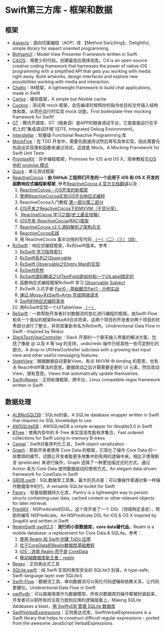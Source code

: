# Swift第三方库 - 框架和数据
## 框架
- [Aspects][1]：面向切面编程（AOP）库 【Method Swizzling】，Delightful, simple library for aspect oriented programming.
- [BothamUI][2]：Model View Presenter Framework written in Swift.
- [C4iOS][3]：用更少的代码，创建最佳应用体验库。C4 is an open-source creative coding framework that harnesses the power of native iOS programming with a simplified API that gets you working with media right away. Build artworks, design interfaces and explore new possibilities working with media and interaction.
- [Chatto][4]：IM框架，A lightweight framework to build chat applications, made in Swift
- [Carlos][5]：缓存框架，A simple but flexible cache
- [Cuckoo][6]：测试用 mock 框架，会在编译时按照你的指令给目标文件插入结构体和类，从而在运行时实现 mock 功能。First boilerplate-free mocking framework for Swift!
- [GT][7]：腾讯开源库，GT（随身调）是APP的随身调试平台，它是直接运行在手机上的“集成调试环境”(IDTE, Integrated Debug Environment)。
- [Interstellar][8]：轻量级 Functional Reactive Programming 库
- [MockFive][9]：在 TDD 开发中，需要先跑通测试然后再写具体实现，因此需要先伪造出实现类和函数来通过测试，这就是 Mock。A Mocking Framework for Swift Unit Tests
- [PromiseKit][10]：异步编程框架，Promises for iOS and OS X，简单教程见[iOS 中的 promise 模式][11]
- [Quick][12]：单元测试框架
- [ReactiveCocoa][13]：**由 GitHub 工程师们开发的一个应用于 iOS 和 OS X 开发的函数响应式编程新框架**, 参考[ReactiveCocoa 4 官方文档翻译][14]以及：
	1. [ReactiveCocoa - iOS开发的新框架][15]
	2. [使用ReactiveCocoa实现iOS平台响应式编程][16]
	2. ReactiveCocoa入门教程 [第一部分][17][第二部分][18]
	3. [iOS开发之ReactiveCocoa下的MVVM（干货分享）][19]
	4. [ ReactiveCocoa 学习之路(史上最全攻略) ][20]
	5. [iOS开发-ReactiveCocoa(RAC)框架][21]
	6. [ReactiveCocoa v2.5 源码解析之架构总览][22]
	7. [ReactiveCocoa实践][23]
	8. 用 ReactiveCocoa 事半功倍的写代码 [（一）][24][（二）][25][（三）][26][（四）][27]
- [RxSwift][28]：响应式编程框架，Rx的swift版本。参考：
	1. [RxSwift 学习指导索引][29]
	1. [RxSwift系列之Observable][30]
	2. [RxSwift Observable之Empty,Map的实现][31]
	3. [RxSwift思想][32]
	4. [RxSwift源码解读之UITextField是如何和一个UILabel绑定的][33]
	5. 函数响应式编程框架RxSwift 学习 [Observable][34] [Subject][35]
	6. RxSwift 入坑手册 [Part0 - 基础概念][36][Part1 - 示例实战][37]
	7. [通过 Moya+RxSwift+Argo 完成网络请求][38]
	8. [Swift的响应式编程革命][39]
	9. 用RxSwift实现一个UITableView [（一）][40]
- [ReSwift][41]：一款帮助开发者针对数据流的变化进行编程的框架。由Swift-Flow和另一个类似的框架ReduxKit合并而来，这两个项目的开发者对两个项目的优秀部分进行了整合，并将其重新命名为ReSwift。Unidirectional Data Flow in Swift - Inspired by Redux
- [SlackTextViewController][42]：Slack 开源的一个聊天输入界面的解决方案，包括了像是 @ 以及 # 等 tag 的支持，undo/redo 操作已经其他一些可定制化的部分。A drop-in UIViewController subclass with a growing text input view and other useful messaging features
- [StateView][43]：根据数据自动更新View，有点 MVVM 中 binding 的意思，也有点 React中diff算法的意思。数据改动之后计算需要变更的 UI 元素，然后改动 View，很有意思。Views that automatically update themselves.
- [SwiftyRegex][44]：正则处理框架，跨平台，Linux compatible regex framework written in Swift

## 数据处理
- [ALBNoSQLDB][45]：SQLite封装，A SQLite database wrapper written in Swift that requires no SQL knowledge to use
- [AWSQLiteDB][46]：AWSQLiteDB a simple wrapper for libsqlite3.0 in Swift
- [BTree][47]：使用内存中的 B-Tree 来实现高性能有序集合，Fast ordered collections for Swift using in-memory B-trees
- [Cereal][48]：Swift对象序列化工具，Swift object serialization
- [Graph][49]：帮助开发者使用 Core Data 的框架，它简化了操作 Core Data 的一些繁琐的细节，试图让开发者能更多地集中到有用的逻辑中来。相比于使用断言 (predicate) 来进行操作，Graph 选择了一种更加描述式的方式，通过 Action 来为 Core Data 提供数据驱动的使用方式。An elegant data-driven framework for CoreData in Swift
- [GRDB.swift][50]：SQL数据库工具集，最大的亮点是：可以像操作普通对象一样操作数据库中的行。A versatile SQLite toolkit for Swift
- [Pantry][51]：轻量级数据持久化库，Pantry is a lightweight way to persist structs containing user data, cached content or other relevant objects for later retrieval.
- [PrediKit][52]：NSPredicate的DSL。这个库开发了一个 DSL（领域特定语言），帮助你编写 NSPredicate。An NSPredicate DSL for iOS & OS X inspired by SnapKit and written in Swift
- [RealmSwift-swift2.0][53]：**流行的小型数据库，core data替代品**，Realm is a mobile database: a replacement for Core Data & SQLite。参考：
	1. [使用 Realm 和 Swift 创建 ToDo 应用][54]
	2. [优于CoreData的Realm数据库基础教程][55]
	3. [iOS：选择 Realm 而不是 CoreData][56]
	4. [移动端数据库新王者：realm][57]
- [Regex][58]：正则表达式工具
- [SQLite.swift][59]：纯 Swift 实现的类型安全的 SQLite3 封装，A type-safe, Swift-language layer over SQLite3.
- [Swift-Flow][60]：数据流工具，单向数据流可以简化代码逻辑和依赖关系，让代码更健壮。Unidirectional Data Flow in Swift
- [swiftydb][61]：可以直接用类作为数据模型，所有对数据库的操作都被封装起来，开发者可以把所有的注意力放到应用的逻辑层面上。Making SQLite databases a blast，[用 SwiftyDB 管理 SQLite 数据库][62]
- [SwiftVerbalExpressions][63]：正则表达式库，SwiftVerbalExpressions is a Swift library that helps to construct difficult regular expressions - ported from the awesome JavaScript VerbalExpressions.


[1]:	https://github.com/steipete/Aspects "Aspects"
[2]:	https://github.com/Karumi/BothamUI "BothamUI"
[3]:	https://github.com/C4Framework/C4iOS "C4iOS"
[4]:	https://github.com/badoo/Chatto "Chatto"
[5]:	https://github.com/WeltN24/Carlos "Carlos"
[6]:	https://github.com/SwiftKit/Cuckoo "Cuckoo"
[7]:	https://github.com/TencentOpen/GT "GT"
[8]:	https://github.com/JensRavens/Interstellar "Interstellar"
[9]:	https://github.com/DeliciousRaspberryPi/MockFive "MockFive"
[10]:	https://github.com/mxcl/PromiseKit "PromiseKit"
[11]:	http://nathanli.cn/2015/11/15/ios-%E4%B8%AD%E7%9A%84-promise-%E6%A8%A1%E5%BC%8F/ "iOS 中的 promise 模式"
[12]:	https://github.com/Quick/Quick "Quick"
[13]:	https://github.com/ReactiveCocoa/ReactiveCocoa "ReactiveCocoa"
[14]:	http://www.jianshu.com/p/226f33fcce51 "ReactiveCocoa 4 官方文档翻译"
[15]:	http://www.devtang.com/blog/2014/02/11/reactivecocoa-introduction
[16]:	http://www.itiger.me/?p=38
[17]:	http://www.cnblogs.com/tmacforever/p/4878180.html "ReactiveCocoa入门教程——第一部分(转)"
[18]:	http://www.cnblogs.com/tmacforever/p/4882462.html "ReactiveCocoa入门教程——第二部分(转)"
[19]:	http://www.cnblogs.com/ludashi/p/4925042.html "iOS开发之ReactiveCocoa下的MVVM（干货分享）"
[20]:	http://runningyoung.github.io/ios/ReactiveCocoa/ "ReactiveCocoa 学习之路(史上最全攻略)"
[21]:	http://yimouleng.com/2015/12/20/ios-ReactiveCocoa/ "iOS开发-ReactiveCocoa(RAC)框架"
[22]:	http://blog.leichunfeng.com/blog/2015/12/25/reactivecocoa-v2-dot-5-yuan-ma-jie-xi-zhi-jia-gou-zong-lan/ "ReactiveCocoa v2.5 源码解析之架构总览"
[23]:	http://beice1990.duapp.com/reactivecocoashi-jian/ "ReactiveCocoa实践"
[24]:	http://fengjian0106.github.io/2016/04/17/The-Power-Of-Composition-In-FRP-Part-1/ "用 ReactiveCocoa 事半功倍的写代码（一）"
[25]:	http://fengjian0106.github.io/2016/04/26/The-Power-Of-Composition-In-FRP-Part-2/ "用 ReactiveCocoa 事半功倍的写代码（二）"
[26]:	http://fengjian0106.github.io/2016/04/28/The-Power-Of-Composition-In-FRP-Part-3/ "用 ReactiveCocoa 事半功倍的写代码（三）"
[27]:	http://fengjian0106.github.io/2016/05/03/The-Power-Of-Composition-In-FRP-Part-4/ "用 ReactiveCocoa 事半功倍的写代码（四）"
[28]:	https://github.com/ReactiveX/RxSwift "RxSwift"
[29]:	http://t.swift.gg/d/2-rxswift
[30]:	http://fengdeng.github.io/blog/2016/01/12/rxswiftxi-lie-zhi-observable/ "RxSwift系列之Observable"
[31]:	http://fengdeng.github.io/blog/2016/01/13/rxswift-observablezhi-just/ "RxSwift Observable之Empty,Map的实现"
[32]:	http://fengdeng.github.io/blog/2016/01/19/rxswiftsi-xiang/ "RxSwift思想"
[33]:	http://fengdeng.github.io/blog/2016/01/22/rxswift-dao-di-[?]-ge-uitextfieldshi-ru-he-he-[?]-ge-uilabelbang-ding-de/ "RxSwift源码解读之UITextField是如何和一个UILabel绑定的"
[34]:	http://www.jianshu.com/p/2351ba7f22e4 "函数响应式编程框架RxSwift 学习——Observable"
[35]:	http://www.jianshu.com/p/209cae2a54a1 "函数响应式编程框架RxSwift 学习——Subject"
[36]:	http://blog.callmewhy.com/2015/09/21/rxswift-getting-started-0/ "RxSwift 入坑手册 Part0 - 基础概念"
[37]:	http://blog.callmewhy.com/2015/09/23/rxswift-getting-started-1/ "RxSwift 入坑手册 Part1 - 示例实战"
[38]:	http://blog.callmewhy.com/2015/11/01/moya-rxswift-argo-lets-go/ "通过 Moya+RxSwift+Argo 完成网络请求"
[39]:	http://mp.weixin.qq.com/s?__biz=MzA3ODg4MDk0Ng==&mid=2651112245&idx=1&sn=6536b90c09651380ec2009eb46ed9281#rd
[40]:	http://www.jianshu.com/p/d57ff2b3e0d4 "【RxSwift系列】用RxSwift实现一个UITableView（一）"
[41]:	https://github.com/ReSwift/ReSwift "ReSwift"
[42]:	https://github.com/slackhq/SlackTextViewController "SlackTextViewController"
[43]:	https://github.com/sahandnayebaziz/StateView "StateView"
[44]:	https://github.com/maxadamski/SwiftyRegex "SwiftyRegex"
[45]:	https://github.com/AaronBratcher/ALBNoSQLDB
[46]:	https://github.com/adow/AWSQLiteDB "AWSQLiteDB"
[47]:	https://github.com/lorentey/BTree "BTree"
[48]:	https://github.com/Weebly/Cereal "Cereal"
[49]:	https://github.com/CosmicMind/Graph "Graph"
[50]:	https://github.com/groue/GRDB.swift "GRDB.swift"
[51]:	https://github.com/nickoneill/Pantry "Pantry"
[52]:	https://github.com/KrakenDev/PrediKit "PrediKit"
[53]:	https://github.com/realm/realm-cocoa/tree/master/RealmSwift-swift2.0 "RealmSwift-swift2.0"
[54]:	http://swift.gg/2015/12/08/building-a-todo-app-using-realm-and-swift/ "使用 Realm 和 Swift 创建 ToDo 应用"
[55]:	http://www.cnblogs.com/jgCho/p/5286444.html "优于CoreData的Realm数据库基础教程"
[56]:	http://swift.gg/2015/12/08/ios-realm-instead-of-coredata/ "iOS：选择 Realm 而不是 CoreData"
[57]:	http://www.jianshu.com/p/2b4388cf2a2d "移动端数据库新王者：realm"
[58]:	https://github.com/sharplet/Regex "Regex"
[59]:	https://github.com/stephencelis/SQLite.swift "SQLite.swift"
[60]:	https://github.com/Swift-Flow/Swift-Flow "Swift-Flow"
[61]:	https://github.com/Oyvindkg/swiftydb "swiftydb"
[62]:	http://swift.gg/2016/05/17/swiftydb/ "用 SwiftyDB 管理 SQLite 数据库"
[63]:	https://github.com/VerbalExpressions/SwiftVerbalExpressions "SwiftVerbalExpressions"